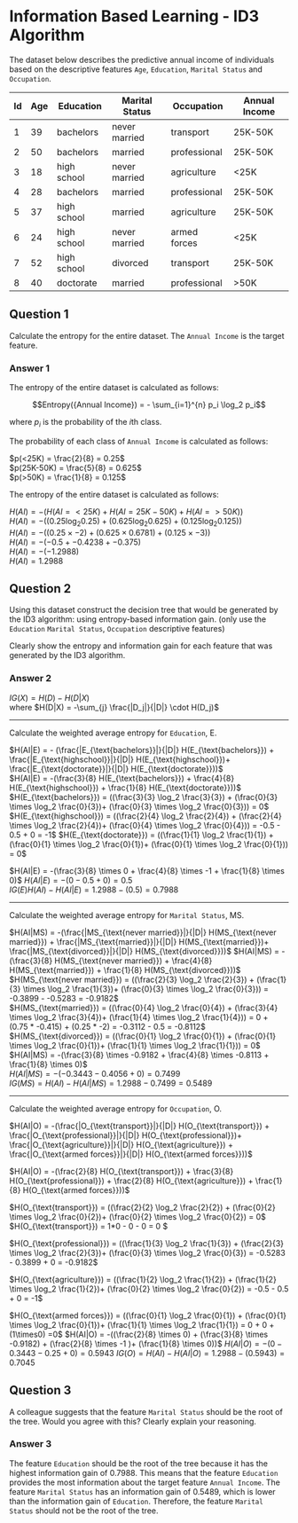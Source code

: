 
# Information Based Learning - ID3 Algorithm

The dataset below describes the predictive annual income of individuals based on the descriptive features `Age`, `Education`, `Marital Status` and `Occupation`.

| Id | Age | Education   | Marital Status | Occupation   | Annual Income |
|----|-----|-------------|----------------|--------------|---------------|
| 1  | 39  | bachelors   | never married  | transport    | 25K-50K       |
| 2  | 50  | bachelors   | married        | professional | 25K-50K       |
| 3  | 18  | high school | never married  | agriculture  | <25K          |
| 4  | 28  | bachelors   | married        | professional | 25K-50K       |
| 5  | 37  | high school | married        | agriculture  | 25K-50K       |
| 6  | 24  | high school | never married  | armed forces | <25K          |
| 7  | 52  | high school | divorced       | transport    | 25K-50K       |
| 8  | 40  | doctorate   | married        | professional | >50K          |

## Question 1

Calculate the entropy for the entire dataset. The `Annual Income` is the target feature.

### Answer 1

The entropy of the entire dataset is calculated as follows:

$$Entropy({Annual Income}) = - \sum_{i=1}^{n} p_i \log_2 p_i$$

where $p_i$ is the probability of the $i$th class.

The probability of each class of `Annual Income` is calculated as follows:

$p(<25K) = \frac{2}{8} = 0.25$  
$p(25K-50K) = \frac{5}{8} = 0.625$  
$p(>50K) = \frac{1}{8} = 0.125$  

The entropy of the entire dataset is calculated as follows:

$H(AI) = - (H(AI=<25K) + H(AI=25K-50K) + H(AI=>50K))$  
$H(AI) = - ((0.25 \log_2 0.25) + (0.625 \log_2 0.625) + (0.125 \log_2 0.125))$  
$H(AI) = - ((0.25 \times -2) + (0.625 \times 0.6781) + (0.125 \times -3))$  
$H(AI) = - (-0.5 + -0.4238 + -0.375)$  
$H(AI) = - (-1.2988)$  
$H(AI) = 1.2988$

## Question 2

Using this dataset construct the decision tree that would be generated by the ID3 algorithm: using entropy-based information gain. (only use the `Education` `Marital Status`, `Occupation` descriptive features)

Clearly show the entropy and information gain for each feature that was generated by the ID3 algorithm.

### Answer 2

$IG(X) = H(D) - H(D|X)$  
where $H(D|X) = -\sum_{j} \frac{|D_j|}{|D|} \cdot H(D_j)$

---

Calculate the weighted average entropy for `Education`, E.

$H(AI|E) = - (\frac{|E_{\text{bachelors}}|}{|D|} H(E_{\text{bachelors}}) + \frac{|E_{\text{highschool}}|}{|D|} H(E_{\text{highschool}})+ \frac{|E_{\text{doctorate}}|}{|D|} H(E_{\text{doctorate}}))$  
$H(AI|E) = -(\frac{3}{8} H(E_{\text{bachelors}}) + \frac{4}{8} H(E_{\text{highschool}}) + \frac{1}{8} H(E_{\text{doctorate}}))$  
$H(E_{\text{bachelors}}) = ((\frac{3}{3} \log_2 \frac{3}{3}) + (\frac{0}{3} \times \log_2 \frac{0}{3})+ (\frac{0}{3} \times \log_2 \frac{0}{3})) = 0$
$H(E_{\text{highschool}}) = ((\frac{2}{4} \log_2 \frac{2}{4}) + (\frac{2}{4} \times \log_2 \frac{2}{4})+ (\frac{0}{4} \times \log_2 \frac{0}{4})) = -0.5 - 0.5 + 0 = -1$
$H(E_{\text{doctorate}}) = ((\frac{1}{1} \log_2 \frac{1}{1}) + (\frac{0}{1} \times \log_2 \frac{0}{1})+ (\frac{0}{1} \times \log_2 \frac{0}{1})) = 0$

$H(AI|E) = -(\frac{3}{8} \times 0 + \frac{4}{8} \times -1 + \frac{1}{8} \times 0)$
$H(AI|E) = -(0 - 0.5 + 0) = 0.5$  
$IG(E) H(AI) - H(AI|E) = 1.2988 - (0.5) = 0.7988$  

---

Calculate the weighted average entropy for `Marital Status`, MS.

$H(AI|MS) = -(\frac{|MS_{\text{never married}}|}{|D|} H(MS_{\text{never married}}) + \frac{|MS_{\text{married}}|}{|D|} H(MS_{\text{married}})+ \frac{|MS_{\text{divorced}}|}{|D|} H(MS_{\text{divorced}}))$
$H(AI|MS) = -(\frac{3}{8} H(MS_{\text{never married}}) + \frac{4}{8} H(MS_{\text{married}}) + \frac{1}{8} H(MS_{\text{divorced}}))$  
$H(MS_{\text{never married}}) = ((\frac{2}{3} \log_2 \frac{2}{3}) + (\frac{1}{3} \times \log_2 \frac{1}{3})+ (\frac{0}{3} \times \log_2 \frac{0}{3})) = -0.3899 - -0.5283 = -0.9182$  
$H(MS_{\text{married}}) = ((\frac{0}{4} \log_2 \frac{0}{4}) + (\frac{3}{4} \times \log_2 \frac{3}{4})+ (\frac{1}{4} \times \log_2 \frac{1}{4})) = 0 + (0.75 * -0.415) + (0.25 * -2) = -0.3112 - 0.5 = -0.8112$
$H(MS_{\text{divorced}}) = ((\frac{0}{1} \log_2 \frac{0}{1}) + (\frac{0}{1} \times \log_2 \frac{0}{1})+ (\frac{1}{1} \times \log_2 \frac{1}{1})) = 0$  
$H(AI|MS) = -(\frac{3}{8} \times -0.9182 + \frac{4}{8} \times -0.8113 + \frac{1}{8} \times 0)$  
$H(AI|MS) = -(-0.3443 - 0.4056 + 0) = 0.7499$  
$IG(MS) = H(AI) - H(AI|MS) = 1.2988 - 0.7499 = 0.5489$

---

Calculate the weighted average entropy for `Occupation`, O.

$H(AI|O) = -(\frac{|O_{\text{transport}}|}{|D|} H(O_{\text{transport}}) + \frac{|O_{\text{professional}}|}{|D|} H(O_{\text{professional}})+ \frac{|O_{\text{agriculture}}|}{|D|} H(O_{\text{agriculture}}) + \frac{|O_{\text{armed forces}}|}{|D|} H(O_{\text{armed forces}}))$  

$H(AI|O) = -(\frac{2}{8} H(O_{\text{transport}}) + \frac{3}{8} H(O_{\text{professional}}) + \frac{2}{8} H(O_{\text{agriculture}}) + \frac{1}{8} H(O_{\text{armed forces}}))$  

$H(O_{\text{transport}}) = ((\frac{2}{2} \log_2 \frac{2}{2}) + (\frac{0}{2} \times \log_2 \frac{0}{2})+ (\frac{0}{2} \times \log_2 \frac{0}{2}) = 0$  
$H(O_{\text{transport}}) = 1*0 - 0 - 0 = 0  $

$H(O_{\text{professional}}) = ((\frac{1}{3} \log_2 \frac{1}{3}) + (\frac{2}{3} \times \log_2 \frac{2}{3})+ (\frac{0}{3} \times \log_2 \frac{0}{3}) = -0.5283 - 0.3899 + 0 = -0.9182$

$H(O_{\text{agriculture}}) = ((\frac{1}{2} \log_2 \frac{1}{2}) + (\frac{1}{2} \times \log_2 \frac{1}{2})+ (\frac{0}{2} \times \log_2 \frac{0}{2}) = -0.5 - 0.5 + 0 = -1$

$H(O_{\text{armed forces}}) = ((\frac{0}{1} \log_2 \frac{0}{1}) + (\frac{0}{1} \times \log_2 \frac{0}{1})+ (\frac{1}{1} \times \log_2 \frac{1}{1}) = 0 + 0 + (1\times0) =0$
$H(AI|O) = -((\frac{2}{8} \times 0) + (\frac{3}{8} \times -0.9182) + (\frac{2}{8} \times -1 )+ (\frac{1}{8} \times 0))$
$H(AI|O) = -(0 - 0.3443 - 0.25 + 0) = 0.5943$
$IG(O) = H(AI) - H(AI|O) = 1.2988 - (0.5943) = 0.7045$

## Question 3

A colleague suggests that the feature `Marital Status` should be the root of the tree. Would you agree with this? Clearly explain your reasoning.

### Answer 3

The feature `Education` should be the root of the tree because it has the highest information gain of 0.7988. This means that the feature `Education` provides the most information about the target feature `Annual Income`. The feature `Marital Status` has an information gain of 0.5489, which is lower than the information gain of `Education`. Therefore, the feature `Marital Status` should not be the root of the tree.
